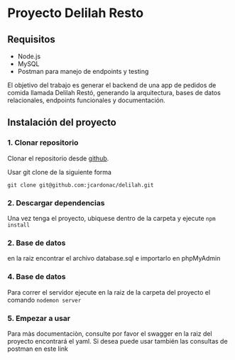 # Proyecto Delilah Resto

## Requisitos

- Node.js
- MySQL
- Postman para manejo de endpoints y testing

El objetivo del trabajo es generar el backend de una app de pedidos de comida llamada Delilah Restó, generando la arquitectura, bases de datos relacionales, endpoints funcionales y documentación.

## Instalación del proyecto

### 1. Clonar repositorio

Clonar el repositorio desde [github](https://github.com/jcardonac/delilah).

Usar git clone de la siguiente forma

`git clone git@github.com:jcardonac/delilah.git`

### 2. Descargar dependencias

Una vez tenga el proyecto, ubiquese dentro de la carpeta y ejecute 
`npm install`

### 2. Base de datos

en la raiz encontrar el archivo database.sql e importarlo en phpMyAdmin

### 4. Base de datos

Para correr el servidor ejecute en la raiz de la carpeta del proyecto el comando
`nodemon server`

### 5. Empezar a usar

Para màs documentaciòn, consulte por favor el swagger en la raiz del proyecto encontrará el yaml.
Si desea puede usar también las consultas de postman en este link
